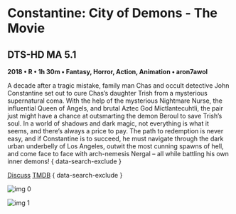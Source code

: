 # Constantine: City of Demons - The Movie

## DTS-HD MA 5.1

**2018 • R • 1h 30m • Fantasy, Horror, Action, Animation • aron7awol**

A decade after a tragic mistake, family man Chas and occult detective John Constantine set out to cure Chas’s daughter Trish from a mysterious supernatural coma. With the help of the mysterious Nightmare Nurse, the influential Queen of Angels, and brutal Aztec God Mictlantecuhtli, the pair just might have a chance at outsmarting the demon Beroul to save Trish’s soul. In a world of shadows and dark magic, not everything is what it seems, and there’s always a price to pay. The path to redemption is never easy, and if Constantine is to succeed, he must navigate through the dark urban underbelly of Los Angeles, outwit the most cunning spawns of hell, and come face to face with arch-nemesis Nergal – all while battling his own inner demons!
{ data-search-exclude }

[Discuss](https://www.avsforum.com/threads/bass-eq-for-filtered-movies.2995212/post-56994304)  [TMDB](https://www.themoviedb.org/movie/539517)
{ data-search-exclude }

![img 0](https://i.imgur.com/o2ZbY8i.jpg)

![img 1](https://i.imgur.com/qyYSOYJ.jpg)

